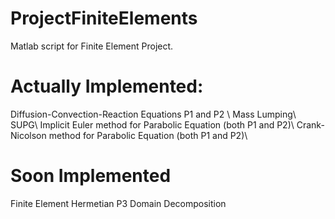 ﻿# ProjectFiniteElements
 Matlab script for Finite Element Project.
 # Actually Implemented:
Diffusion-Convection-Reaction Equations P1 and P2 \\
Mass Lumping\\
SUPG\\
Implicit Euler method for Parabolic Equation (both P1 and P2)\\
Crank-Nicolson method for Parabolic Equation (both P1 and P2)\\
# Soon Implemented
Finite Element Hermetian P3
Domain Decomposition
